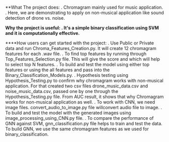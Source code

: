 **What The project does:
. Chromagram mainly used for music application. 
. Here, we are demonstrating to apply on non-musical application like sound detection of drone vs. noise.

**Why the project is useful:
. It's a simple binary classification using SVM and it is computationally effective.**

****How users can get started with the project:
. Use Public or Private data and run Chroma_Features_Creation.py. It will create 12 chromagram features for each .wav file. 
. To find top features by running through Top_Features_Selection.py file. This will give the score and which will help to select top N features.
. To build and test the model using either top features or using the all features and pass into the Binary_Classification_Models.py. 
. Hypothesis testing using Hypothesis_Testing.py to confirm why chromagram works with non-musical application. For that created two csv files drone_music_data.csv and noise_music_data.csv, 
  passed one by one through the Hypothesis_Testing.py file. From AUC result, it shows that why Chromagram works for non-musical application as well.
. To work with CNN, we need image files. convert_audio_to_image.py file willconvert audio file to image.
. To build and test the model with the generated images using image_processing_using_CNN.py file.
. To compare the performance of GNN against SVM, gnn_classification.py file helps to train and test the data. To build GNN, we use the same chromagram features as we used for binary_classification.

